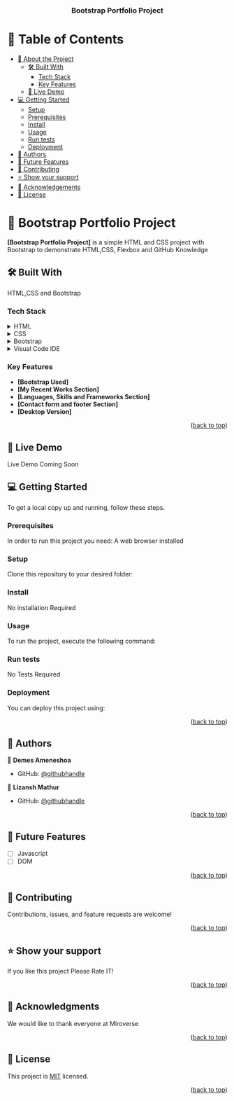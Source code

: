<div align="center">
  <h3><b>Bootstrap Portfolio Project</b></h3>
</div>

# 📗 Table of Contents

- [📖 About the Project](#about-project)
  - [🛠 Built With](#built-with)
    - [Tech Stack](#tech-stack)
    - [Key Features](#key-features)
  - [🚀 Live Demo](#live-demo)
- [💻 Getting Started](#getting-started)
  - [Setup](#setup)
  - [Prerequisites](#prerequisites)
  - [Install](#install)
  - [Usage](#usage)
  - [Run tests](#run-tests)
  - [Deployment](#deployment)
- [👥 Authors](#authors)
- [🔭 Future Features](#future-features)
- [🤝 Contributing](#contributing)
- [⭐️ Show your support](#support)
- [🙏 Acknowledgements](#acknowledgements)
- [📝 License](#license)

# 📖 <a name="about-project">Bootstrap Portfolio Project</a>

**[Bootstrap Portfolio Project]** is a simple HTML and CSS project with Bootstrap to demonstrate HTML,CSS, Flexbox and GitHub Knowledge

## 🛠 Built With <a name="built-with"></a>

HTML,CSS and Bootstrap

### Tech Stack <a name="tech-stack"></a>

<details>
  <summary>HTML</summary>
</details>

<details>
  <summary>CSS</summary>
</details>
<details>
  <summary>Bootstrap</summary>
</details>
<details>
<summary>Visual Code IDE</summary>
</details>

<!-- Features -->

### Key Features <a name="key-features"></a>

- **[Bootstrap Used]**
- **[My Recent Works Section]**
- **[Languages, Skills and Frameworks Section]**
- **[Contact form and footer Section]**
- **[Desktop Version]**

<p align="right">(<a href="#readme-top">back to top</a>)</p>

## 🚀 Live Demo <a name="live-demo"></a>

Live Demo Coming Soon

## 💻 Getting Started <a name="getting-started"></a>

To get a local copy up and running, follow these steps.

### Prerequisites

In order to run this project you need:
A web browser installed

### Setup

Clone this repository to your desired folder:

### Install

No installation Required

### Usage

To run the project, execute the following command:

### Run tests

No Tests Required

### Deployment

You can deploy this project using:

<p align="right">(<a href="#readme-top">back to top</a>)</p>

## 👥 Authors <a name="authors"></a>

👤 **Demes Ameneshoa**

- GitHub: [@githubhandle](https://github.com/demesameneshoa)

👤 **Lizansh Mathur**

- GitHub: [@githubhandle](https://github.com/LizanshMathur)

<p align="right">(<a href="#readme-top">back to top</a>)</p>

## 🔭 Future Features <a name="future-features"></a>

- [ ] Javascript
- [ ] DOM

<p align="right">(<a href="#readme-top">back to top</a>)</p>

## 🤝 Contributing <a name="contributing"></a>

Contributions, issues, and feature requests are welcome!

<p align="right">(<a href="#readme-top">back to top</a>)</p>

## ⭐️ Show your support <a name="support"></a>

If you like this project Please Rate IT!

<p align="right">(<a href="#readme-top">back to top</a>)</p>

## 🙏 Acknowledgments <a name="acknowledgements"></a>

We would like to thank everyone at Miroverse

<p align="right">(<a href="#readme-top">back to top</a>)</p>

## 📝 License <a name="license"></a>

This project is [MIT](./MIT.md) licensed.

<p align="right">(<a href="#readme-top">back to top</a>)</p>
